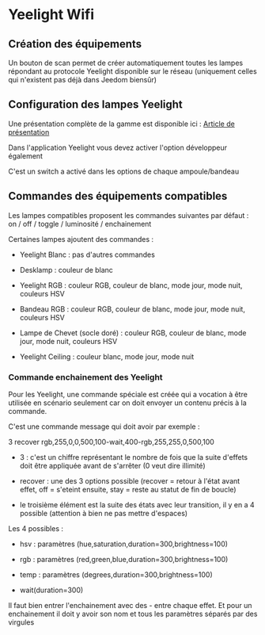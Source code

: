 # Yeelight Wifi

## Création des équipements

Un bouton de scan permet de créer automatiquement toutes les lampes répondant au protocole Yeelight disponible sur le réseau (uniquement celles qui n'existent pas déjà dans Jeedom biensûr)

## Configuration des lampes Yeelight

Une présentation complète de la gamme est disponible ici : [Article de présentation](https://lunarok-domotique.com/plugins-jeedom/xiaomi-home-jeedom/yeelight-xiaomi-wifi-lamp/)

Dans l'application Yeelight vous devez activer l'option développeur également

C'est un switch a activé dans les options de chaque ampoule/bandeau

## Commandes des équipements compatibles

Les lampes compatibles proposent les commandes suivantes par défaut : on / off / toggle / luminosité / enchainement

Certaines lampes ajoutent des commandes :

* Yeelight Blanc : pas d'autres commandes

* Desklamp : couleur de blanc

* Yeelight RGB : couleur RGB, couleur de blanc, mode jour, mode nuit, couleurs HSV

* Bandeau RGB : couleur RGB, couleur de blanc, mode jour, mode nuit, couleurs HSV

* Lampe de Chevet (socle doré) : couleur RGB, couleur de blanc, mode jour, mode nuit, couleurs HSV

* Yeelight Ceiling : couleur blanc, mode jour, mode nuit

### Commande enchainement des Yeelight

Pour les Yeelight, une commande spéciale est créée qui a vocation à être utilisée en scénario seulement car on doit envoyer un contenu précis à la commande.

C'est une commande message qui doit avoir par exemple :

3 recover rgb,255,0,0,500,100-wait,400-rgb,255,255,0,500,100

* 3 : c'est un chiffre représentant le nombre de fois que la suite d'effets doit être appliquée avant de s'arrêter (0 veut dire illimité)

* recover : une des 3 options possible (recover = retour à l'état avant effet, off = s'eteint ensuite, stay = reste au statut de fin de boucle)

* le troisième élément est la suite des états avec leur transition, il y en a 4 possible (attention à bien ne pas mettre d'espaces)

Les 4 possibles :

* hsv : paramètres (hue,saturation,duration=300,brightness=100)

* rgb : paramètres (red,green,blue,duration=300,brightness=100)

* temp : paramètres (degrees,duration=300,brightness=100)

* wait(duration=300)

Il faut bien entrer l'enchainement avec des - entre chaque effet. Et pour un enchainement il doit y avoir son nom et tous les paramètres séparés par des virgules
